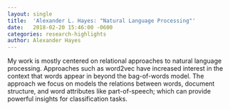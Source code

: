 ```yaml
---
layout: single
title:  'Alexander L. Hayes: "Natural Language Processing"'
date:   2018-02-20 15:46:00 -0600
categories: research-highlights
author: Alexander Hayes
---
```


My work is mostly centered on relational approaches to natural language processing. Approaches such as word2vec have increased interest in the context that words appear in beyond the bag-of-words model. The approach we focus on models the relations between words, document structure, and word attributes like part-of-speech; which can provide powerful insights for classification tasks.

